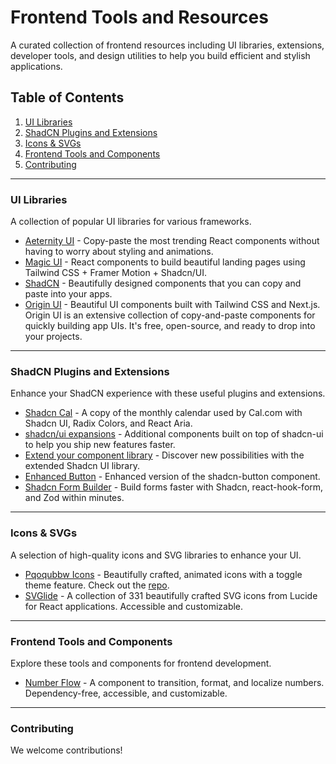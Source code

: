 # Frontend Tools and Resources

A curated collection of frontend resources including UI libraries, extensions, developer tools, and design utilities to help you build efficient and stylish applications.

## Table of Contents
1. [UI Libraries](#ui-libraries)
2. [ShadCN Plugins and Extensions](#shadcn-plugins-and-extensions)
3. [Icons & SVGs](#icons--svgs)
4. [Frontend Tools and Components](#frontend-tools-and-components)
5. [Contributing](#contributing)

---

### UI Libraries

A collection of popular UI libraries for various frameworks.

- <a href="https://ui.aceternity.com/" target="_blank" rel="noopener noreferrer">Aeternity UI</a> - Copy-paste the most trending React components without having to worry about styling and animations.
- <a href="https://magicui.design/" target="_blank" rel="noopener noreferrer">Magic UI</a> - React components to build beautiful landing pages using Tailwind CSS + Framer Motion + Shadcn/UI.
- <a href="https://ui.shadcn.com/" target="_blank" rel="noopener noreferrer">ShadCN</a> - Beautifully designed components that you can copy and paste into your apps.
- <a href="https://originui.com/" target="_blank" rel="noopener noreferrer">Origin UI</a> - Beautiful UI components built with Tailwind CSS and Next.js. Origin UI is an extensive collection of copy-and-paste components for quickly building app UIs. It's free, open-source, and ready to drop into your projects.

---

### ShadCN Plugins and Extensions

Enhance your ShadCN experience with these useful plugins and extensions.

- <a href="https://shadcn-cal-com.vercel.app/" target="_blank" rel="noopener noreferrer">Shadcn Cal</a> - A copy of the monthly calendar used by Cal.com with Shadcn UI, Radix Colors, and React Aria.
- <a href="https://shadcnui-expansions.typeart.cc/" target="_blank" rel="noopener noreferrer">shadcn/ui expansions</a> - Additional components built on top of shadcn-ui to help you ship new features faster.
- <a href="https://shadcn-extension.vercel.app/" target="_blank" rel="noopener noreferrer">Extend your component library</a> - Discover new possibilities with the extended Shadcn UI library.
- <a href="https://enhanced-button.vercel.app/" target="_blank" rel="noopener noreferrer">Enhanced Button</a> - Enhanced version of the shadcn-button component.
- <a href="https://shadcn-form-build.vercel.app/" target="_blank" rel="noopener noreferrer">Shadcn Form Builder</a> - Build forms faster with Shadcn, react-hook-form, and Zod within minutes.

---

### Icons & SVGs

A selection of high-quality icons and SVG libraries to enhance your UI.

- <a href="https://icons.pqoqubbw.dev/" target="_blank" rel="noopener noreferrer">Pqoqubbw Icons</a> - Beautifully crafted, animated icons with a toggle theme feature. Check out the <a href="https://icons.pqoqubbw.dev/" target="_blank" rel="noopener noreferrer">repo</a>.
- <a href="https://svglide.vercel.app/" target="_blank" rel="noopener noreferrer">SVGlide</a> - A collection of 331 beautifully crafted SVG icons from Lucide for React applications. Accessible and customizable.

---

### Frontend Tools and Components

Explore these tools and components for frontend development.

- <a href="https://number-flow.barvian.me/" target="_blank" rel="noopener noreferrer">Number Flow</a> - A component to transition, format, and localize numbers. Dependency-free, accessible, and customizable.

---

### Contributing

We welcome contributions!
